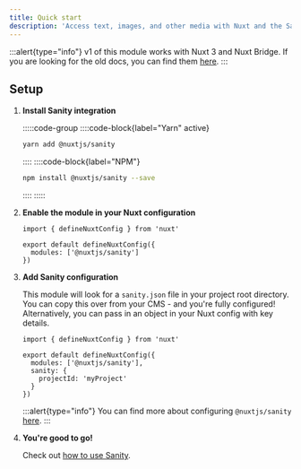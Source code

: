 ```yaml
---
title: Quick start
description: 'Access text, images, and other media with Nuxt and the Sanity headless CMS.'
---
```


:::alert{type="info"}
v1 of this module works with Nuxt 3 and Nuxt Bridge. If you are looking for the old docs, you can find them [here](https://v0.sanity.nuxtjs.org).
:::

## Setup

1. **Install Sanity integration**

   :::::code-group
   ::::code-block{label="Yarn" active}

   ```bash
   yarn add @nuxtjs/sanity
   ```

   ::::
   ::::code-block{label="NPM"}

   ```bash
   npm install @nuxtjs/sanity --save
   ```

   ::::
   :::::

2. **Enable the module in your Nuxt configuration**

   ```js{}[nuxt.config.js]
   import { defineNuxtConfig } from 'nuxt'

   export default defineNuxtConfig({
     modules: ['@nuxtjs/sanity']
   })
   ```

3. **Add Sanity configuration**

   This module will look for a `sanity.json` file in your project root directory. You can copy this over from your CMS - and you're fully configured! Alternatively, you can pass in an object in your Nuxt config with key details.

   ```js{}[nuxt.config.js]
   import { defineNuxtConfig } from 'nuxt'

   export default defineNuxtConfig({
     modules: ['@nuxtjs/sanity'],
     sanity: {
       projectId: 'myProject'
     }
   })
   ```

   :::alert{type="info"}
   You can find more about configuring `@nuxtjs/sanity` [here](/getting-started/configuration).
   :::

4. **You're good to go!**

   Check out [how to use Sanity](/getting-started/usage).
